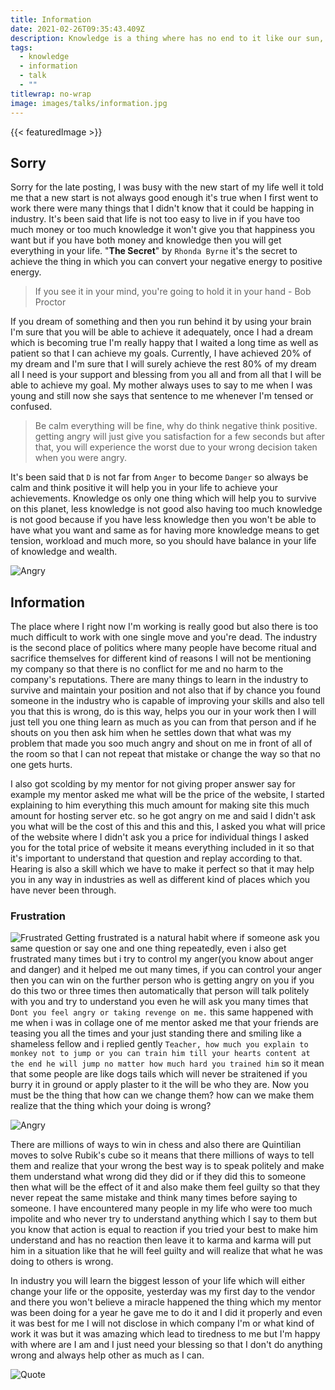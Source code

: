 ```yaml
---
title: Information
date: 2021-02-26T09:35:43.409Z
description: Knowledge is a thing where has no end to it like our sun, water, air etc, it been said that there is no end to knowledge.
tags:
  - knowledge
  - information
  - talk
  - ""
titlewrap: no-wrap
image: images/talks/information.jpg
---
```

{{< featuredImage >}}

## Sorry

Sorry for the late posting, I was busy with the new start of my life well it told me that a new start is not always good enough it's true when I first went to work there were many things that I didn't know that it could be happing in industry. It's been said that life is not too easy to live in if you have too much money or too much knowledge it won't give you that happiness you want but if you have both money and knowledge then you will get everything in your life. "**The Secret**" by `Rhonda Byrne` it's the secret to achieve the thing in which you can convert your negative energy to positive energy.

> If you see it in your mind, you're going to hold it in your hand - Bob Proctor

If you dream of something and then you run behind it by using your brain I'm sure that you will be able to achieve it adequately, once I had a dream which is becoming true I'm really happy that I waited a long time as well as patient so that I can achieve my goals. Currently, I have achieved 20% of my dream and I'm sure that I will surely achieve the rest 80% of my dream all I need is your support and blessing from you all and from all that I will be able to achieve my goal. My mother always uses to say to me when I was young and still now she says that sentence to me whenever I'm tensed or confused.

> Be calm everything will be fine, why do think negative think positive. getting angry will just give you satisfaction for a few seconds but after that, you will experience the worst due to your wrong decision taken when you were angry.

It's been said that `D` is not far from `Anger` to become `Danger` so always be calm and think positive it will help you in your life to achieve your achievements. Knowledge os only one thing which will help you to survive on this planet, less knowledge is not good also having too much knowledge is not good because if you have less knowledge then you won't be able to have what you want and same as for having more knowledge means to get tension, workload and much more, so you should have balance in your life of knowledge and wealth. 

![Angry](/images/talks/team-7.jpg)

## Information

The place where I right now I'm working is really good but also there is too much difficult to work with one single move and you're dead. The industry is the second place of politics where many people have become ritual and sacrifice themselves for different kind of reasons I will not be mentioning my company so that there is no conflict for me and no harm to the company's reputations. There are many things to learn in the industry to survive and maintain your position and not also that if by chance you found someone in the industry who is capable of improving your skills and also tell you that this is wrong, do is this way, helps you our in your work then I will just tell you one thing learn as much as you can from that person and if he shouts on you then ask him when he settles down that what was my problem that made you soo much angry and shout on me in front of all of the room so that I can not repeat that mistake or change the way so that no one gets hurts.

I also got scolding by my mentor for not giving proper answer say for example my mentor asked me what will be the price of the website, I started explaining to him everything this much amount for making site this much amount for hosting server etc. so he got angry on me and said I didn't ask you what will be the cost of this and this and this, I asked you what will price of the website where I didn't ask you a price for individual things I asked you for the total price of website it means everything included in it so that it's important to understand that question and replay according to that. Hearing is also a skill which we have to make it perfect so that it may help you in any way in industries as well as different kind of places which you have never been through.

### Frustration

![Frustrated](/images/talks/frustrated.jpg)
Getting frustrated is a natural habit where if someone ask you same question or say one and one thing repeatedly, even i also get frustrated many times but i try to control my anger(you know about anger and danger) and it helped me out many times, if you can control your anger then you can win on the further person who is getting angry on you if you do this two or three times then automatically that person will talk politely with you and try to understand you even he will ask you many times that `Dont you feel angry or taking revenge on me.` this same happened with me when i was in collage one of me mentor asked me that your friends are teasing you all the times and your just standing there and smiling like a shameless fellow and i replied gently `Teacher, how much you explain to monkey not to jump or you can train him till your hearts content at the end he will jump no matter how much hard you trained him` so it mean that some people are like dogs tails which will never be straitened if you burry it in ground or apply plaster to it the will be who they are. Now you must be the thing that how can we change them? how can we make them realize that the thing which your doing is wrong?

![Angry](/images/talks/danger.jpg)

There are millions of ways to win in chess and also there are Quintilian moves to solve Rubik's cube so it means that there millions of ways to tell them and realize that your wrong the best way is to speak politely and make them understand what wrong did they did or if they did this to someone then what will be the effect of it and also make them feel guilty so that they never repeat the same mistake and think many times before saying to someone. I have encountered many people in my life who were too much impolite and who never try to understand anything which I say to them but you know that action is equal to reaction if you tried your best to make him understand and has no reaction then leave it to karma and karma will put him in a situation like that he will feel guilty and will realize that what he was doing to others is wrong.

In industry you will learn the biggest lesson of your life which will either change your life or the opposite, yesterday was my first day to the vendor and there you won't believe a miracle happened the thing which my mentor was been doing for a year he gave me to do it and I did it properly and even it was best for me I will not disclose in which company I'm or what kind of work it was but it was amazing which lead to tiredness to me but I'm happy with where are I am and I just need your blessing so that I don't do anything wrong and always help other as much as I can.

![Quote](/images/talks/quote.jpg)
